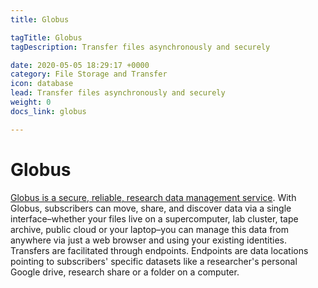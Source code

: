 ```yaml
---
title: Globus

tagTitle: Globus
tagDescription: Transfer files asynchronously and securely

date: 2020-05-05 18:29:17 +0000
category: File Storage and Transfer
icon: database
lead: Transfer files asynchronously and securely
weight: 0
docs_link: globus

---
```

# Globus

[Globus is a secure, reliable, research data management service](https://www.globus.org/data-transfer). With Globus, subscribers can move, share, and discover data via a single interface–whether your files live on a supercomputer, lab cluster, tape archive, public cloud or your laptop–you can manage this data from anywhere via just a web browser and using your existing identities. Transfers are facilitated through endpoints. Endpoints are data locations pointing to subscribers' specific datasets like a researcher's personal Google drive, research share or a folder on a computer.
